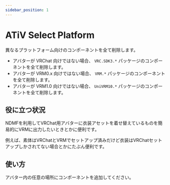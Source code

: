 ```yaml
---
sidebar_position: 1
---
```


# ATiV Select Platform

異なるプラットフォーム向けのコンポーネントを全て削除します。

- アバターが VRChat 向けではない場合、 `VRC.SDK3.*` パッケージのコンポーネントを全て削除します。
- アバターが VRM0.x 向けではない場合、 `VRM.*` パッケージのコンポーネントを全て削除します。
- アバターが VRM1.0 向けではない場合、 `UniVRM10.*` パッケージのコンポーネントを全て削除します。

## 役に立つ状況

NDMFを利用してVRChat用アバターに衣装アセットを着せ替えているものを簡易的にVRMに出力したいときとかに便利です。

例えば、素体はVRChatとVRMでセットアップ済みだけど衣装はVRChatセットアップしかされてない場合とかにたぶん便利です。

## 使い方

アバター内の任意の場所にコンポーネントを追加してください。
